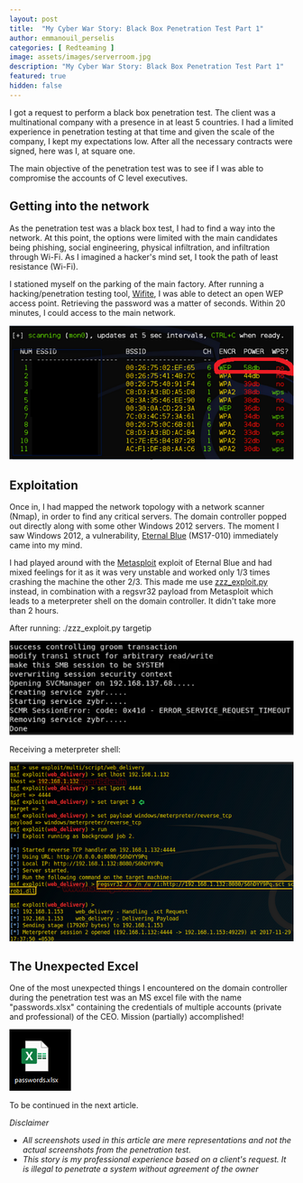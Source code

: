 ```yaml
---
layout: post
title:  "My Cyber War Story: Black Box Penetration Test Part 1"
author: emmanouil_perselis
categories: [ Redteaming ]
image: assets/images/serverroom.jpg
description: "My Cyber War Story: Black Box Penetration Test Part 1"
featured: true
hidden: false
---
```


I got a request to perform a black box penetration test. The client was
a multinational company with a presence in at least 5 countries. I had a
limited experience in penetration testing at that time and given the
scale of the company, I kept my expectations low. After all the
necessary contracts were signed, here was I, at square one.

The main objective of the penetration test was to see if I was able to
compromise the accounts of C level executives.

## Getting into the network

As the penetration test was a black box test, I had to find a way into
the network. At this point, the options were limited with the main
candidates being phishing, social engineering, physical infiltration,
and infiltration through Wi-Fi. As I imagined a hacker's mind set, I
took the path of least resistance (Wi-Fi).

I stationed myself on the parking of the main factory. After running a
hacking/penetration testing tool,
[Wifite](https://github.com/derv82/wifite2), I was able to detect an
open WEP access point. Retrieving the password was a matter of seconds.
Within 20 minutes, I could access to the main network.

![](../assets/images/Posts/WarStoryEmmanouil/image1.png)

## Exploitation

Once in, I had mapped the network topology with a network scanner
(Nmap), in order to find any critical servers. The domain controller
popped out directly along with some other Windows 2012 servers. The
moment I saw Windows 2012, a vulnerability, [Eternal
Blue](https://en.wikipedia.org/wiki/EternalBlue) (MS17-010) immediately
came into my mind.

I had played around with the [Metasploit](https://www.metasploit.com/)
exploit of Eternal Blue and had mixed feelings for it as it was very
unstable and worked only 1/3 times crashing the machine the other 2/3.
This made me use
[zzz_exploit.py](https://github.com/worawit/MS17-010/blob/master/zzz_exploit.py)
instead, in combination with a regsvr32 payload from Metasploit which
leads to a meterpreter shell on the domain controller. It didn't take
more than 2 hours.

After running: ./zzz_exploit.py targetip

![](../assets/images/Posts/WarStoryEmmanouil/image2.png)

Receiving a meterpreter shell:

![](../assets/images/Posts/WarStoryEmmanouil/image3.png)

## The Unexpected Excel

One of the most unexpected things I encountered on the domain controller
during the penetration test was an MS excel file with the name
"passwords.xlsx" containing the credentials of multiple accounts
(private and professional) of the CEO. Mission (partially) accomplished!

![](../assets/images/Posts/WarStoryEmmanouil/image4.png)

To be continued in the next article.

<i>
Disclaimer

-   All screenshots used in this article are mere representations and
    not the actual screenshots from the penetration test.
-   This story is my professional experience based on a client's
    request. It is illegal to penetrate a system without agreement of
    the owner
</i>